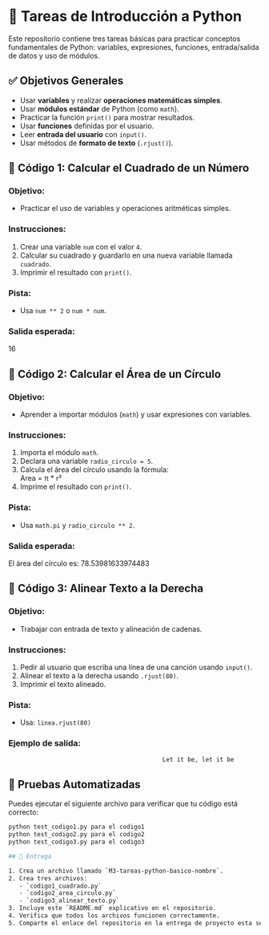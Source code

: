 # 🐍 Tareas de Introducción a Python

Este repositorio contiene tres tareas básicas para practicar conceptos fundamentales de Python: variables, expresiones, funciones, entrada/salida de datos y uso de módulos.

## ✅ Objetivos Generales

- Usar **variables** y realizar **operaciones matemáticas simples**.
- Usar **módulos estándar** de Python (como `math`).
- Practicar la función `print()` para mostrar resultados.
- Usar **funciones** definidas por el usuario.
- Leer **entrada del usuario** con `input()`.
- Usar métodos de **formato de texto** (`.rjust()`).

## 📘 Código 1: Calcular el Cuadrado de un Número

### Objetivo:
- Practicar el uso de variables y operaciones aritméticas simples.

### Instrucciones:
1. Crear una variable `num` con el valor `4`.
2. Calcular su cuadrado y guardarlo en una nueva variable llamada `cuadrado`.
3. Imprimir el resultado con `print()`.

### Pista:
- Usa `num ** 2` o `num * num`.

### Salida esperada:
16

## 📗 Código 2: Calcular el Área de un Círculo

### Objetivo:
- Aprender a importar módulos (`math`) y usar expresiones con variables.

### Instrucciones:
1. Importa el módulo `math`.
2. Declara una variable `radio_circulo = 5`.
3. Calcula el área del círculo usando la fórmula:  
   Area = π * r²
4. Imprime el resultado con `print()`.

### Pista:
- Usa `math.pi` y `radio_circulo ** 2`.

### Salida esperada:
El área del círculo es: 78.53981633974483

## 📙 Código 3: Alinear Texto a la Derecha

### Objetivo:
- Trabajar con entrada de texto y alineación de cadenas.

### Instrucciones:
1. Pedir al usuario que escriba una línea de una canción usando `input()`.
2. Alinear el texto a la derecha usando `.rjust(80)`.
3. Imprimir el texto alineado.

### Pista:
- Usa: `linea.rjust(80)`

### Ejemplo de salida:
                                               Let it be, let it be


## 🧪 Pruebas Automatizadas

Puedes ejecutar el siguiente archivo para verificar que tu código está correcto:

```bash
python test_codigo1.py para el codigo1
python test_codigo2.py para el codigo2
python test_codigo3.py para el codigo3

## 📂 Entrega

1. Crea un archivo llamado `M3-tareas-python-basico-nombre`.
2. Crea tres archivos:
   - `codigo1_cuadrado.py`
   - `codigo2_area_circulo.py`
   - `codigo3_alinear_texto.py`
3. Incluye este `README.md` explicativo en el repositorio.
4. Verifica que todos los archivos funcionen correctamente.
5. Comparte el enlace del repositorio en la entrega de proyecto esta semana.

